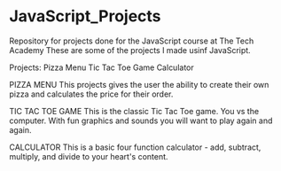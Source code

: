 # JavaScript_Projects
 Repository for projects done for the JavaScript course at The Tech Academy
These are some of the projects I made usinf JavaScript.

Projects:
Pizza Menu
Tic Tac Toe Game
Calculator

PIZZA MENU
This projects gives the user the ability to create their own pizza and calculates the price for their order.

TIC TAC TOE GAME
This is the classic Tic Tac Toe game. You vs the computer. With fun graphics and sounds you will want to play again and again.

CALCULATOR
This is a basic four function calculator - add, subtract, multiply, and divide to your heart's content.
